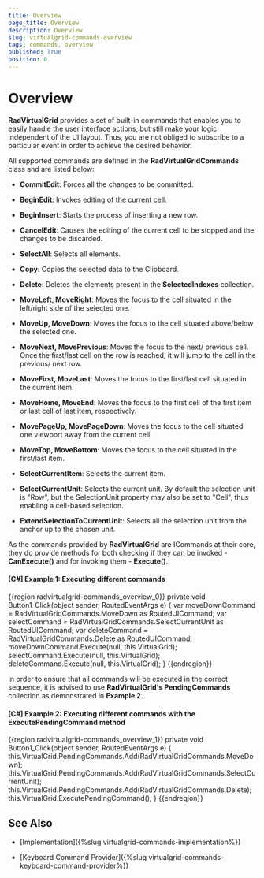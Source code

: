 ```yaml
---
title: Overview
page_title: Overview
description: Overview
slug: virtualgrid-commands-overview
tags: commands, overview
published: True
position: 0
---
```


# Overview

__RadVirtualGrid__ provides a set of built-in commands that enables you to easily handle the user interface actions, but still make your logic independent of the UI layout. Thus, you are not obliged to subscribe to a particular event in order to achieve the desired behavior.

All supported commands are defined in the __RadVirtualGridCommands__ class and are listed below:

*   __CommitEdit__: Forces all the changes to be committed.
	
*	__BeginEdit__: Invokes editing of the current cell.
	
*	__BeginInsert__: Starts the process of inserting a new row.

*	__CancelEdit__: Causes the editing of the current cell to be stopped and the changes to be discarded.          

*	__SelectAll__: Selects all elements.

*	__Copy__: Copies the selected data to the Clipboard.
	
*	__Delete__: Deletes the elements present in the __SelectedIndexes__ collection.
	
*	__MoveLeft, MoveRight__: Moves the focus to the cell situated in the left/right side of the selected one.

*	__MoveUp, MoveDown__: Moves the focus to the cell situated above/below the selected one.

*	__MoveNext, MovePrevious__: Moves the focus to the next/ previous cell. Once the first/last cell on the row is reached, it will jump to the cell in the previous/ next row.

*	__MoveFirst, MoveLast__: Moves the focus to the first/last cell situated in the current item.

*	__MoveHome, MoveEnd__: Moves the focus to the first cell of the first item or last cell of last item, respectively.

*	__MovePageUp, MovePageDown__: Moves the focus to the cell situated one viewport away from the current cell.

*	__MoveTop, MoveBottom__: Moves the focus to the cell situated in the first/last item.
	
*	__SelectCurrentItem__: Selects the current item.

*	__SelectCurrentUnit__: Selects the current unit. By default the selection unit is "Row", but the SelectionUnit property may also be set to "Cell", thus enabling a cell-based selection.

*   __ExtendSelectionToCurrentUnit__: Selects all the selection unit from the anchor up to the chosen unit.

As the commands provided by __RadVirtualGrid__ are ICommands at their core, they do provide methods for both checking if they can be invoked - __CanExecute()__ and for invoking them - __Execute()__.

#### __[C#] Example 1: Executing different commands__
{{region radvirtualgrid-commands_overview_0}}
	private void Button1_Click(object sender, RoutedEventArgs e)
	{
	    var moveDownCommand = RadVirtualGridCommands.MoveDown as RoutedUICommand;
	    var selectCommand = RadVirtualGridCommands.SelectCurrentUnit as RoutedUICommand;
	    var deleteCommand = RadVirtualGridCommands.Delete as RoutedUICommand;
	    moveDownCommand.Execute(null, this.VirtualGrid);
	    selectCommand.Execute(null, this.VirtualGrid);
	    deleteCommand.Execute(null, this.VirtualGrid);
	}
{{endregion}}

In order to ensure that all commands will be executed in the correct sequence, it is advised to use __RadVirtualGrid's PendingCommands__ collection as demonstrated in __Example 2__.

#### __[C#] Example 2: Executing different commands with the ExecutePendingCommand method__
{{region radvirtualgrid-commands_overview_1}}
	 private void Button1_Click(object sender, RoutedEventArgs e)
        {
            this.VirtualGrid.PendingCommands.Add(RadVirtualGridCommands.MoveDown);
            this.VirtualGrid.PendingCommands.Add(RadVirtualGridCommands.SelectCurrentUnit);
            this.VirtualGrid.PendingCommands.Add(RadVirtualGridCommands.Delete);
            this.VirtualGrid.ExecutePendingCommand();
        }
{{endregion}}

## See Also

* [Implementation]({%slug virtualgrid-commands-implementation%})

* [Keyboard Command Provider]({%slug virtualgrid-commands-keyboard-command-provider%})

